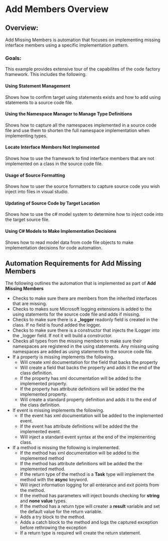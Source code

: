 # Add Members Overview

## Overview:
Add Missing Members is automation that focuses on implementing missing interface members using a specific implementation pattern.

### Goals:
This example provides extensive tour of the capabilites of the code factory framework. This includes the following. 

#### Using Statement Management
Shows how to confirm target using statements exists and how to add using statements to a source code file.

#### Using the Namespace Manager to Manage Type Definitions
Shows how to capture all the namespaces implemented in a source code file and use them to shorten the full namespace implementation when implementing types.

#### Locate Interface Members Not Implemented
Shows how to use the framework to find interface members that are not implemented on a class in the source code file.

#### Usage of Source Formatting
Shows how to user the source formatters to capture source code you wish inject into files in visual studio.

#### Updating of Source Code by Target Location
Shows how to use the c# model system to determine how to inject code into the target source file. 

#### Using C# Models to Make Implementation Decisions
Shows how to read model data from code file objects to make implementation decisions for code automation.

## Automation Requirements for Add Missing Members
The following outlines the automation that is implemented as part of **Add Missing Members**

- Checks to make sure there are members from the inherited interfaces that are missing.
- Checks to makes sure Microsoft logging extensions is added to the using statements for the source code file and adds if missing.
- Checks to make sure there is a **_logger** readonly field is created in the class. If no field is found added the logger.
- Checks to make sure there is a constructor that injects the ILogger into the _logger field. If not it will build a constructor. 
- Checks all types from the missing members to make sure their namespaces are registered in the using statements. Any missing using namespaces are added as using statements to the source code file.
- If a property is missing implements the following.
    - Will create xml documentation for the field that backs the property
    - Will create a field that backs the property and adds it the end of the class definition.
    - If the property has xml documentation will be added to the implemented property.
    - If the property has attribute definitions will be added the the implemented property.
    - Will create a standard property definition and adds it to the end of the class definition.
- If event  is missing implements the following.
    - If the event has xml documentation will be added to the implemented event.
    - If the event has attribute definitions will be added the the implemented event.
    - Will inject a standard event syntax at the end of the implementing class.
- If a method is missing the following is implemented.
    - If the method has xml documentation will be added to the implemented method
    - If the method has attribute definitions will be added the the implemented method.
    - If the return type of the method is a **Task** type will implement the method with the **async** keyword.
    - Will inject information logging for all enterance and exit points from the method.
    - If the method has parameters will inject bounds checking for **string** and **none value** types.
    - If the method has a return type will creater a **result** variable and set the default value for the return variable.
    - Adds a try block to the method.
    - Adds a catch block to the method and logs the captured exception before rethrowing the exception
    - If a return type is required will create the return statement.